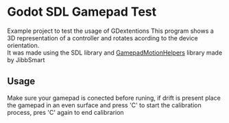 # Godot SDL Gamepad Test
Example project to test the usage of GDextentions
This program shows a 3D representation of a controller and rotates acording to the device orientation.  
It was made using the SDL library and [GamepadMotionHelpers](https://github.com/JibbSmart/GamepadMotionHelpers) library made by JibbSmart
## Usage
Make sure your gamepad is conected before runing, if drift is present place the gamepad in an even surface and press 'C' to start the calibration process, pres 'C' again to end calibrarion

